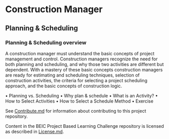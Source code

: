 # Construction Manager
## Planning & Scheduling
### Planning & Scheduling overview
A construction manager must understand the basic concepts of project management and control. Construction managers recognize the need for both planning and scheduling, and why those two activities are different but dependent.  With a mastery of these basic concepts construction managers are ready for estimating and scheduling techniques, selection of construction activities, the criteria for selecting a project scheduling approach, and the basic concepts of construction logic.

• Planning vs. Scheduling
• Why plan & schedule
• What is an Activity?
• How to Select Activities
• How to Select a Schedule Method
• Exercise

See [Contribute.md](https://github.com/BEICBIM/BEICPBLChallenge/blob/master/Contribute.md) for information about contributing to this project repository.

Content in the BEIC Project Based Learning Challenge repository is licensed as described in [License.md](https://github.com/BEICBIM/BEICPBLChallenge/blob/master/License.md).
